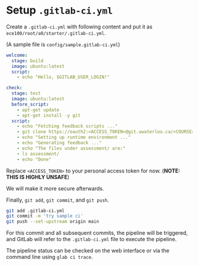 # Setup `.gitlab-ci.yml`

Create a `.gitlab-ci.yml` with following content and put it as
`ece100/root/a0/starter/.gitlab-ci.yml`.

(A sample file is `config/sample.gitlab-ci.yml`)

```yaml
welcome:
  stage: build
  image: ubuntu:latest
  script:
    - echo "Hello, $GITLAB_USER_LOGIN!"

check:
  stage: test
  image: ubuntu:latest
  before_script:
    - apt-get update
    - apt-get install -y git
  script:
    - echo "Fetching feedback scripts ..."
    - git clone https://oauth2:<ACCESS_TOKEN>@git.uwaterloo.ca/<COURSE>/root/a0/assessment
    - echo "Setting up runtime environment ..."
    - echo "Generating feedback ..."
    - echo "The files under assessment/ are:"
    - ls assessment/
    - echo "Done"
```

Replace `<ACCESS_TOKEN>` to your personal access token for now. (**NOTE: THIS IS
HIGHLY UNSAFE**)

We will make it more secure afterwards.

Finally, `git add`, `git commit`, and `git push`.

```bash
git add .gitlab-ci.yml
git commit -m 'try sample ci'
git push --set-upstream origin main
```

For this commit and all subsequent commits, the pipeline will be triggered, and
GitLab will refer to the `.gitlab-ci.yml` file to execute the pipeline.

The pipeline status can be checked on the web interface or via the command line
using `glab ci trace`.
